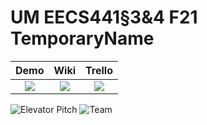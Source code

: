 # UM EECS441§3&4 F21 TemporaryName

| Demo  |  Wiki |  Trello  |
|:-----:|:-----:|:--------:|
|[<img src="https://eecs441.eecs.umich.edu/img/admin/video.png">][demo_page]|[<img src="https://eecs441.eecs.umich.edu/img/admin/wiki.png">][wiki_page]|[<img src="https://eecs441.eecs.umich.edu/img/admin/trello.png">][process_page]|

![Elevator Pitch]([https://github.com/Tjudice/TemporaryName/blob/main/Images/elevatorpitch.png)
![Team]([https://github.com/Tjudice/TemporaryName/blob/main/Images/team.png)

[demo_page]: https://youeltu.be/vBmq3DZyWI8
[wiki_page]: https://github.com/Tjudice/TemporaryName/wiki
[process_page]: https://trello.com/b/2fRZc1VF/team-temporaryname-product-board
